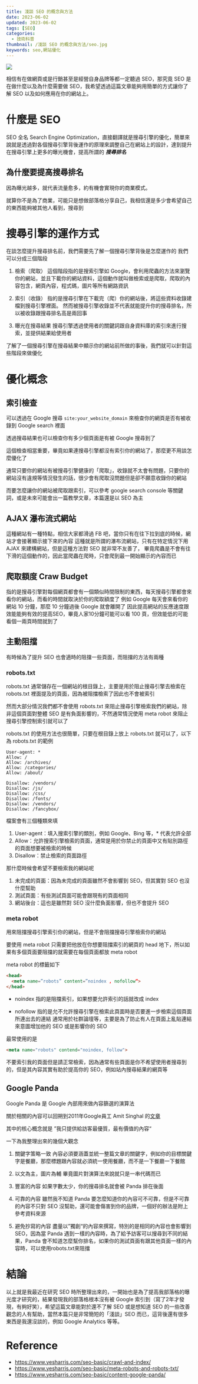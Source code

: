 ```yaml
---
title: 淺談 SEO 的概念與方法
date: 2023-06-02
updated: 2023-06-02
tags: [SEO]
categories:
  - 技術科普
thumbnail: /淺談 SEO 的概念與方法/seo.jpg
keywords: seo,網站優化
---
```


![](/blog/assets/seo.jpg)

<!-- more -->

相信有在做網頁或是行銷甚至是經營自身品牌等都一定聽過 SEO，那究竟 SEO 是在做什麼以及為什麼需要做 SEO，我希望透過這篇文章能夠用簡單的方式讓你了解 SEO 以及如何應用在你的網站上。

# 什麼是 SEO

SEO 全名 Search Engine Optimization，直接翻譯就是搜尋引擎的優化，簡單來說就是透過對各個搜尋引擎背後運作的原理來調整自己在網站上的設計，達到提升在搜尋引擎上更多的曝光機會，提高所謂的 ***搜尋排名***

## 為什麼要提高搜尋排名

因為曝光越多，就代表流量愈多，約有機會實現你的商業模式。

就算你不是為了商業，可能只是想做部落格分享自己，我相信還是多少會希望自己的東西能夠被其他人看到，搜尋到


# 搜尋引擎的運作方式

在談怎麼提升搜尋排名前，我們需要先了解一個搜尋引擎背後是怎麼運作的
我們可以分成三個階段

1. 檢索（爬取）
這個階段指的是搜索引擎如 Google，會利用爬蟲的方法來瀏覽你的網站，並且下載你的網站資料，這個動作就叫做檢索或是爬取，爬取的內容包含，網頁內容，程式碼，圖片等所有網路資訊

2. 索引（收錄）
指的是搜尋引擎在下載完（爬）你的網站後，將這些資料收錄建檔到搜尋引擎裡面。
然而被搜尋引擎收錄並不代表就能提升你的搜尋排名，所以被收錄跟搜尋排名高是兩回事

3. 曝光在搜尋結果
搜尋引擎透過使用者的關鍵詞跟自身資料庫的索引來進行搜索，並提供結果給使用者

了解了一個搜尋引擎在搜尋結果中顯示你的網站前所做的事後，我們就可以針對這些階段來做優化

# 優化概念

## 索引檢查

可以透過在 Google 搜尋 `site:your_website_domain` 來檢查你的網頁是否有被收錄到 Google search 裡面

透過搜尋結果也可以檢查你有多少個頁面是有被 Google 搜尋到了

這個檢查相當重要，畢竟如果連搜尋引擎都沒有索引你的網站了，那麼更不用談怎麼優化了

通常只要你的網站有被搜尋引擎健康的「爬取」，收錄就不太會有問題，只要你的網站沒有違規等情況發生的話，很少會有爬取沒問題但是卻不願意收錄你的網站

而要怎麼讓你的網站被爬取跟索引，可以參考 google search console 等關鍵詞，或是未來可能會出一篇教學文章，本篇還是以 SEO 為主

## AJAX 瀑布流式網站

這種網站有一種特點，相信大家都滑過 FB 吧，當你只有在往下拉到底的時候，網站才會接著顯示接下來的內容
這種就是所謂的瀑布流網站，只有在特定情況下用 AJAX 來建構網站，但是這種方法對 SEO 就非常不友善了， 畢竟爬蟲是不會有往下滑的這個動作的，因此當爬蟲在爬時，只會爬到最一開始顯示的內容而已

## 爬取額度 Craw Budget

指的是搜尋引擎對每個網頁都會有一個類似時間限制的東西，每天搜尋引擎都會來看你的網站，而看的時間就取決於你的爬取額度了
例如 Google 每天會來看你的網站 10 分鐘，那麼 10 分鐘過後 Google 就會離開了
因此提高網站的反應速度跟效能能夠有效的提高SEO，畢竟人家10分鐘可能可以看 100 頁，但效能低的可能看個一兩頁時間就到了

## 主動阻擋

有時候為了提升 SEO 也會適時的阻擋一些頁面，而阻擋的方法有兩種

### robots.txt

robots.txt 通常儲存在一個網站的根目錄上，主要是用於阻止搜尋引擎去檢索在 robots.txt 裡面提及的頁面，因為被阻擋檢索了因此也不會被索引

然而大部分情況我們都不會使用 robots.txt 來阻止搜尋引擎檢索我們的網站，除非這個頁面對整體 SEO 是有負面影響的，不然通常情況使用 meta robot 來阻止搜尋引擎控制索引就可以了

robots.txt 的使用方法也很簡單，只要在根目錄上放上 robots.txt 就可以了，以下為 robots.txt 的範例

```
User-agent: *  
Allow: /  
Allow: /archives/  
Allow: /categories/  
Allow: /about/  
  
Disallow: /vendors/  
Disallow: /js/  
Disallow: /css/  
Disallow: /fonts/  
Disallow: /vendors/  
Disallow: /fancybox/
```

檔案會有三個種類來填
1. User-agent：填入搜索引擎的類別，例如 Google、Bing 等，* 代表允許全部
2. Allow：允許搜索引擎檢索的頁面，通常是用於你禁止的頁面中又有貼別路徑的頁面想要被檢索的時候
3. Disallow：禁止檢索的頁面路徑

那什麼時候會希望不要檢索我的網站呢
1. 未完成的頁面：因為未完成的頁面雖然不會影響到 SEO，但其實對 SEO 也沒什麼幫助
2. 測試頁面：有些測試頁面可能會跟現有的頁面相同
3. 網站後台：這也是雖然對 SEO 沒什麼負面影響，但也不會提升 SEO

### meta robot

用來阻擋搜尋引擎索引你的網站，但是不會阻擋搜尋引擎檢索你的網站

要使用 meta robot 只需要把他放在你想要阻擋索引的網頁的 head 地下，所以如果有多個頁面要阻擋的就需要在每個頁面都放 meta robot

meta robot 的標籤如下

```html
<head>
  <meta name=”robots” content=”noindex , nofollow“>
</head>
```

- noindex 
指的是阻擋索引，如果想要允許索引的話就改成 index

- nofollow 
指的是允不允許搜尋引擎在檢索此頁面時是否要進一步檢索這個頁面所連出去的連結
通常用於社群論壇等，主要是為了防止有人在頁面上亂貼連結來意圖增加他的 SEO 或是影響你的 SEO

最常使用的是

```html
<meta name="robots" contend="noindex, follow">
```

不要索引我的頁面但是請正常檢索，因為通常有些頁面是你不希望使用者搜尋到的，但是其內容其實有助於提高你的 SEO，例如站內搜尋結果的網頁等

## Google Panda

Google Panda 是 Google 內部用來做內容篩選的演算法

關於相關的內容可以回朔到2011年Google員工 Amit Singhal 的[文章](https://googlewebmastercentral.blogspot.ca/2011/05/more-guidance-on-building-high-quality.html)

其中的核心概念就是 ”我只提供給訪客最優質，最有價值的內容“

一下為我整理出來的幾個大觀念

1. 關鍵字策略一致
內容必須要涵蓋並統一整篇文章的關鍵字，例如你的目標關鍵字是餐廳，那麼標題跟內容就必須統一使用餐廳，而不是一下餐廳一下餐館

2. 以文為主，圖片為輔
畢竟圖片對演算法來說就只是一串代碼而已

3. 豐富的內容
如果字數太少，你的搜尋排名就會被 Panda 排在後面

4. 可靠的內容
雖然我不知道 Panda 要怎麼知道你的內容可不可靠，但是不可靠的內容不只對 SEO 沒幫助，還可能會傷害到你的品牌，一個好的辦法是附上參考資料來源

5. 避免抄寫的內容
盡量以”獨創“的內容來撰寫，特別的是相同的內容也會影響到 SEO，因為當 Panda 遇到一樣的內容時，為了給予訪客可以搜尋到不同的結果，Panda 會不知道怎麼幫你排名，如果你的測試頁面有跟其他頁面一樣的內容時，可以使用robots.txt來阻擋

# 結論

以上就是我最近在研究 SEO 時所整理出來的，一開始也是為了提高我部落格的曝光度才研究的，結果發現我的部落格根本沒有被 Google 索引到（寫了2年才發現，有夠好笑），希望這篇文章能對於還不了解 SEO 或是想知道 SEO 的一些改善觀念的人有幫助，當然本篇只是非常簡短的「淺談」SEO 而已，這背後還有很多東西是我還沒談的，例如 Google Analytics 等等。

# Reference
- https://www.yesharris.com/seo-basic/crawl-and-index/
- https://www.yesharris.com/seo-basic/meta-robots-and-robots-txt/
- https://www.yesharris.com/seo-basic/content-google-panda/
